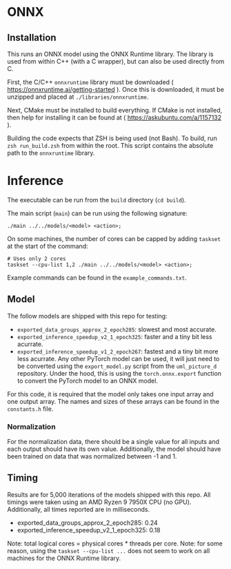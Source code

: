 # ONNX

## Installation

This runs an ONNX model using the ONNX Runtime library.
The library is used from within C++ (with a C wrapper), but can also be used directly from C.

First, the C/C++ `onnxruntime` library must be downloaded ( https://onnxruntime.ai/getting-started ).
Once this is downloaded, it must be unzipped and placed at `./libraries/onnxruntime`.

Next, CMake must be installed to build everything.
If CMake is not installed, then help for installing it can be found at ( https://askubuntu.com/a/1157132 ).

Building the code expects that ZSH is being used (not Bash).
To build, run `zsh run_build.zsh` from within the root.
This script contains the absolute path to the `onnxruntime` library.

# Inference

The executable can be run from the `build` directory (`cd build`).

The main script (`main`) can be run using the following signature:

    ./main ../../models/<model> <action>;

On some machines, the number of cores can be capped by adding `taskset` at the start of the command:

    # Uses only 2 cores
    taskset --cpu-list 1,2 ./main ../../models/<model> <action>;

Example commands can be found in the `example_commands.txt`.

## Model

The follow models are shipped with this repo for testing:
- `exported_data_groups_approx_2_epoch285`: slowest and most accurate.
- `exported_inference_speedup_v2_1_epoch325`: faster and a tiny bit less acurrate.
- `exported_inference_speedup_v1_2_epoch267`: fastest and a tiny bit more less acurrate.
Any other PyTorch model can be used, it will just need to be converted using the `export_model.py` script from the `uml_picture_d` repository.
Under the hood, this is using the `torch.onnx.export` function to convert the PyTorch model to an ONNX model.

For this code, it is required that the model only takes one input array and one output array.
The names and sizes of these arrays can be found in the `constants.h` file.

### Normalization

For the normalization data, there should be a single value for all inputs and each output should have its own value.
Additionally, the model should have been trained on data that was normalized between -1 and 1.

## Timing

Results are for 5,000 iterations of the models shipped with this repo.
All timings were taken using an AMD Ryzen 9 7950X CPU (no GPU).
Additionally, all times reported are in milliseconds.

- exported_data_groups_approx_2_epoch285: 0.24
- exported_inference_speedup_v2_1_epoch325: 0.18

Note: total logical cores = physical cores * threads per core.
Note: for some reason, using the `taskset --cpu-list ...` does not seem to work on all machines for the ONNX Runtime library.
